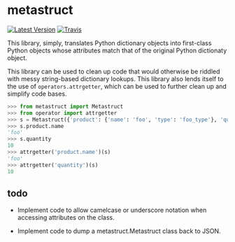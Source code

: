 # metastruct

[![Latest Version](https://img.shields.io/pypi/v/metastruct.svg?style=flat)](https://pypi.python.org/pypi/metastruct/)
[![Travis](https://secure.travis-ci.org/sholsapp/metastruct.png?branch=master)](https://travis-ci.org/sholsapp/metastruct)

This library, simply, translates Python dictionary objects into first-class
Python objects whose attributes match that of the original Python dictionaty
object.

This library can be used to clean up code that would otherwise be riddled with
messy string-based dictionary lookups. This library also lends itself to the
use of `operators.attrgetter`, which can be used to further clean up and
simplify code bases.

```python
>>> from metastruct import Metastruct
>>> from operator import attrgetter
>>> s = Metastruct({'product': {'name': 'foo', 'type': 'foo_type'}, 'quantity': 10})
>>> s.product.name
'foo'
>>> s.quantity
10
>>> attrgetter('product.name')(s)
'foo'
>>> attrgetter('quantity')(s)
10
```

## todo

- Implement code to allow camelcase or underscore notation when accessing
  attributes on the class.

- Implement code to dump a metastruct.Metastruct class back to JSON.

